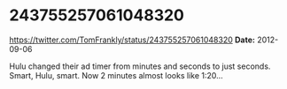 # 243755257061048320
https://twitter.com/TomFrankly/status/243755257061048320
**Date:** 2012-09-06

Hulu changed their ad timer from minutes and seconds to just seconds. Smart, Hulu, smart. Now 2 minutes almost looks like 1:20...
